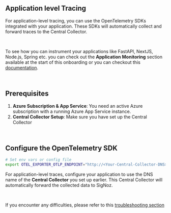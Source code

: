 ## Application level Tracing

For application-level tracing, you can use the OpenTelemetry SDKs integrated with your application. These SDKs will automatically collect and forward traces to the Central Collector.

&nbsp;

To see how you can instrument your applications like FastAPI, NextJS, Node.js, Spring etc. you can check out the **Application Monitoring** section available at the start of this onboarding or you can checkout this [documentation](https://signoz.io/docs/instrumentation/).

&nbsp;

## Prerequisites

1. **Azure Subscription & App Service**: You need an active Azure subscription with a running Azure App Service instance.
2. **Central Collector Setup**: Make sure you have set up the Central Collector 

&nbsp;

## Configure the OpenTelemetry SDK

```bash
# Set env vars or config file
export OTEL_EXPORTER_OTLP_ENDPOINT="http://<Your-Central-Collector-DNS>:4318/"
```

For application-level traces, configure your application to use the DNS name of the **Central Collector** you set up earlier. This Central Collector will automatically forward the collected data to SigNoz.

&nbsp;

If you encounter any difficulties, please refer to this [troubleshooting section](https://signoz.io/docs/azure-monitoring/az-container-apps/tracing/#troubleshooting) 